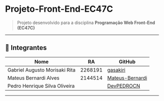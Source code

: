 # Projeto-Front-End-EC47C


> Projeto desenvolvido para a disciplina **Programação Web Front-End (EC47C)**  


---

## 👥 Integrantes

| Nome                          | RA        | GitHub                                       |
|-------------------------------|-----------|----------------------------------------------|
| Gabriel Augusto Morisaki Rita | 2268191   | [gasakiri](https://github.com/gasakiri)      |
| Mateus Bernardi Alves      | 2144514   | [Mateus-Bernardi](https://github.com/Mateus-Bernardi)        |
| Pedro Henrique Silva Oliveira       |    | [DevPEDROCN](https://github.com/DevPEDROCN) |

---
